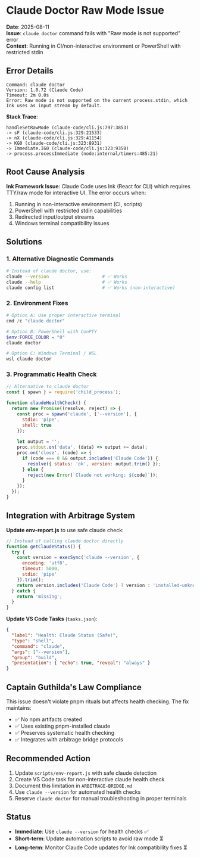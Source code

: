 # Claude Doctor Raw Mode Issue

**Date**: 2025-08-11  
**Issue**: `claude doctor` command fails with "Raw mode is not supported" error  
**Context**: Running in CI/non-interactive environment or PowerShell with restricted stdin  

## Error Details

```
Command: claude doctor
Version: 1.0.72 (Claude Code)
Timeout: 2m 0.0s
Error: Raw mode is not supported on the current process.stdin, which Ink uses as input stream by default.
```

**Stack Trace**:
```
handleSetRawMode (claude-code/cli.js:797:3853)
-> sF (claude-code/cli.js:329:21533)  
-> nX (claude-code/cli.js:329:41154)
-> KG0 (claude-code/cli.js:323:8931)
-> Immediate.IG0 (claude-code/cli.js:323:9350)
-> process.processImmediate (node:internal/timers:485:21)
```

## Root Cause Analysis

**Ink Framework Issue**: Claude Code uses Ink (React for CLI) which requires TTY/raw mode for interactive UI. The error occurs when:
1. Running in non-interactive environment (CI, scripts)
2. PowerShell with restricted stdin capabilities
3. Redirected input/output streams
4. Windows terminal compatibility issues

## Solutions

### 1. Alternative Diagnostic Commands
```bash
# Instead of claude doctor, use:
claude --version                    # ✅ Works
claude --help                       # ✅ Works  
claude config list                  # ✅ Works (non-interactive)
```

### 2. Environment Fixes
```powershell
# Option A: Use proper interactive terminal
cmd /c "claude doctor"

# Option B: PowerShell with ConPTY
$env:FORCE_COLOR = "0"
claude doctor

# Option C: Windows Terminal / WSL
wsl claude doctor
```

### 3. Programmatic Health Check
```javascript
// Alternative to claude doctor
const { spawn } = require('child_process');

function claudeHealthCheck() {
  return new Promise((resolve, reject) => {
    const proc = spawn('claude', ['--version'], { 
      stdio: 'pipe',
      shell: true 
    });
    
    let output = '';
    proc.stdout.on('data', (data) => output += data);
    proc.on('close', (code) => {
      if (code === 0 && output.includes('Claude Code')) {
        resolve({ status: 'ok', version: output.trim() });
      } else {
        reject(new Error(`Claude not working: ${code}`));
      }
    });
  });
}
```

## Integration with Arbitrage System

**Update env-report.js** to use safe claude check:
```javascript
// Instead of calling claude doctor directly
function getClaudeStatus() {
  try {
    const version = execSync('claude --version', { 
      encoding: 'utf8', 
      timeout: 5000,
      stdio: 'pipe'
    }).trim();
    return version.includes('Claude Code') ? version : 'installed-unknown';
  } catch {
    return 'missing';
  }
}
```

**Update VS Code Tasks** (`tasks.json`):
```json
{
  "label": "Health: Claude Status (Safe)",
  "type": "shell", 
  "command": "claude",
  "args": ["--version"],
  "group": "build",
  "presentation": { "echo": true, "reveal": "always" }
}
```

## Captain Guthilda's Law Compliance

This issue doesn't violate pnpm rituals but affects health checking. The fix maintains:
- ✅ No npm artifacts created
- ✅ Uses existing pnpm-installed claude
- ✅ Preserves systematic health checking
- ✅ Integrates with arbitrage bridge protocols

## Recommended Action

1. Update `scripts/env-report.js` with safe claude detection
2. Create VS Code task for non-interactive claude health check
3. Document this limitation in `ARBITRAGE-BRIDGE.md`
4. Use `claude --version` for automated health checks
5. Reserve `claude doctor` for manual troubleshooting in proper terminals

## Status
- **Immediate**: Use `claude --version` for health checks ✅
- **Short-term**: Update automation scripts to avoid raw mode ⏳  
- **Long-term**: Monitor Claude Code updates for Ink compatibility fixes ⏳